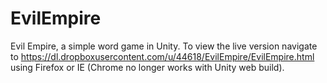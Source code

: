 # EvilEmpire
Evil Empire, a simple word game in Unity.  To view the live version navigate to https://dl.dropboxusercontent.com/u/44618/EvilEmpire/EvilEmpire.html using Firefox or IE (Chrome no longer works with Unity web build).
